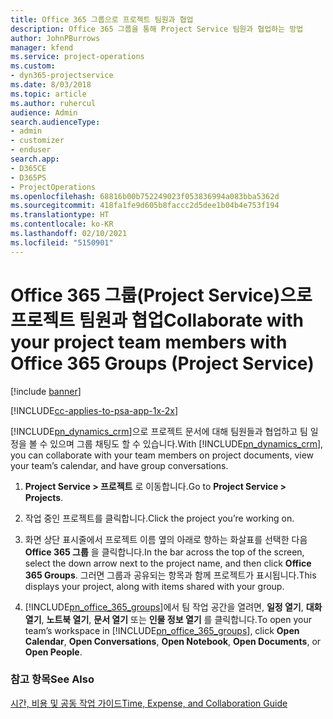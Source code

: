 ```yaml
---
title: Office 365 그룹으로 프로젝트 팀원과 협업
description: Office 365 그룹을 통해 Project Service 팀원과 협업하는 방법
author: JohnPBurrows
manager: kfend
ms.service: project-operations
ms.custom:
- dyn365-projectservice
ms.date: 8/03/2018
ms.topic: article
ms.author: ruhercul
audience: Admin
search.audienceType:
- admin
- customizer
- enduser
search.app:
- D365CE
- D365PS
- ProjectOperations
ms.openlocfilehash: 68816b00b752249023f053836994a083bba5362d
ms.sourcegitcommit: 418fa1fe9d605b8faccc2d5dee1b04b4e753f194
ms.translationtype: HT
ms.contentlocale: ko-KR
ms.lasthandoff: 02/10/2021
ms.locfileid: "5150901"
---
```

# <a name="collaborate-with-your-project-team-members-with-office-365-groups-project-service"></a><span data-ttu-id="683c0-103">Office 365 그룹(Project Service)으로 프로젝트 팀원과 협업</span><span class="sxs-lookup"><span data-stu-id="683c0-103">Collaborate with your project team members with Office 365 Groups (Project Service)</span></span>

[!include [banner](../includes/psa-now-project-operations.md)]

[!INCLUDE[cc-applies-to-psa-app-1x-2x](../includes/cc-applies-to-psa-app-1x-2x.md)]

<span data-ttu-id="683c0-104">[!INCLUDE[pn_dynamics_crm](../includes/pn-dynamics-crm.md)]으로 프로젝트 문서에 대해 팀원들과 협업하고 팀 일정을 볼 수 있으며 그룹 채팅도 할 수 있습니다.</span><span class="sxs-lookup"><span data-stu-id="683c0-104">With [!INCLUDE[pn_dynamics_crm](../includes/pn-dynamics-crm.md)], you can collaborate with your team members on project documents, view your team’s calendar, and have group conversations.</span></span>  
  
1. <span data-ttu-id="683c0-105">**Project Service > 프로젝트** 로 이동합니다.</span><span class="sxs-lookup"><span data-stu-id="683c0-105">Go to **Project Service > Projects**.</span></span>  
  
2. <span data-ttu-id="683c0-106">작업 중인 프로젝트를 클릭합니다.</span><span class="sxs-lookup"><span data-stu-id="683c0-106">Click the project you’re working on.</span></span>  
  
3. <span data-ttu-id="683c0-107">화면 상단 표시줄에서 프로젝트 이름 옆의 아래로 향하는 화살표를 선택한 다음 **Office 365 그룹** 을 클릭합니다.</span><span class="sxs-lookup"><span data-stu-id="683c0-107">In the bar across the top of the screen, select the down arrow next to the project name, and then click **Office 365 Groups**.</span></span> <span data-ttu-id="683c0-108">그러면 그룹과 공유되는 항목과 함께 프로젝트가 표시됩니다.</span><span class="sxs-lookup"><span data-stu-id="683c0-108">This displays your project, along with items shared with your group.</span></span>  
  
4. <span data-ttu-id="683c0-109">[!INCLUDE[pn_office_365_groups](../includes/pn-office-365-groups.md)]에서 팀 작업 공간을 열려면, **일정 열기**, **대화 열기**, **노트북 열기**, **문서 열기** 또는 **인물 정보 열기** 를 클릭합니다.</span><span class="sxs-lookup"><span data-stu-id="683c0-109">To open your team’s workspace in [!INCLUDE[pn_office_365_groups](../includes/pn-office-365-groups.md)], click **Open Calendar**, **Open Conversations**, **Open Notebook**, **Open Documents**, or **Open People**.</span></span>  
  
### <a name="see-also"></a><span data-ttu-id="683c0-110">참고 항목</span><span class="sxs-lookup"><span data-stu-id="683c0-110">See Also</span></span>  
 [<span data-ttu-id="683c0-111">시간, 비용 및 공동 작업 가이드</span><span class="sxs-lookup"><span data-stu-id="683c0-111">Time, Expense, and Collaboration Guide</span></span>](../psa/time-expense-collaboration-guide.md)
